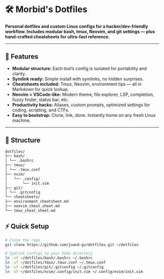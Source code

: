 # 🛠️ Morbid's Dotfiles

**Personal dotfiles and custom Linux configs for a hacker/dev-friendly workflow. Includes modular bash, tmux, Neovim, and git settings — plus hand-crafted cheatsheets for ultra-fast reference.**

---

## 🚀 Features

- **Modular structure:** Each tool’s config is isolated for portability and clarity.
- **Symlink ready:** Simple install with symlinks, no hidden surprises.
- **Cheatsheets included:** Tmux, Neovim, environment tips — all in Markdown for quick lookup.
- **Neovim = VSCode-like:** Modern theme, file explorer, LSP, completion, fuzzy finder, status bar, etc.
- **Productivity hacks:** Aliases, custom prompts, optimized settings for coding, scripting, and CTFs.
- **Easy to bootstrap:** Clone, link, done. Instantly home on any fresh Linux machine.

---

## 📁 Structure

```Bash
dotfiles/
├── bash/
│ └── .bashrc
├── tmux/
│ └── .tmux.conf
├── nvim/
│   └── .config/
│       └── init.vim
├── git/
│ └── .gitconfig
└── cheatsheets/
├── environment_cheatsheet.md
├── neovim_cheat_sheet.md
└── tmux_cheat_sheet.md
```

## ⚡ Quick Setup

```bash
# Clone the repo
git clone https://github.com/juand-gv/dotfiles.git ~/dotfiles

# Symlink configs to your home directory
ln -sf ~/dotfiles/bash/.bashrc ~/.bashrc
ln -sf ~/dotfiles/tmux/.tmux.conf ~/.tmux.conf
ln -sf ~/dotfiles/git/.gitconfig ~/.gitconfig
ln -sf ~/dotfiles/nvim/.config/init.vim ~/.config/nvim/init.vim
```
